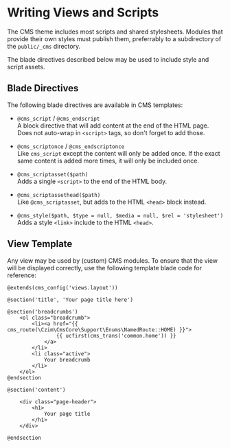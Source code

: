 # Writing Views and Scripts

The CMS theme includes most scripts and shared stylesheets. Modules that provide their own styles must publish them, preferrably to a subdirectory of the `public/_cms` directory.

The blade directives described below may be used to include style and script assets.


## Blade Directives

The following blade directives are available in CMS templates:

- `@cms_script` / `@cms_endscript`  
    A block directive that will add content at the end of the HTML page. Does not auto-wrap in `<script>` tags, so don't forget to add those.
    
- `@cms_scriptonce` / `@cms_endscriptonce`  
    Like `cms_script` except the content will only be added once. If the exact same content is added more times, it will only be included once.
 
- `@cms_scriptasset($path)`  
    Adds a single `<script>` to the end of the HTML body. 

- `@cms_scriptassethead($path)`  
    Like `@cms_scriptasset`, but adds to the HTML `<head>` block instead. 
 
- `@cms_style($path, $type = null, $media = null, $rel = 'stylesheet')`  
    Adds a style `<link>` include to the HTML `<head>`.


## View Template

Any view may be used by (custom) CMS modules. To ensure that the view will be displayed correctly, use the following template blade code for reference:

```blade
@extends(cms_config('views.layout'))

@section('title', 'Your page title here')

@section('breadcrumbs')
    <ol class="breadcrumb">
        <li><a href="{{ cms_route(\Czim\CmsCore\Support\Enums\NamedRoute::HOME) }}">
                {{ ucfirst(cms_trans('common.home')) }}
            </a>
        </li>
        <li class="active">
            Your breadcrumb
        </li>
    </ol>
@endsection

@section('content')

    <div class="page-header">
        <h1>
            Your page title
        </h1>
    </div>
    
@endsection
```
